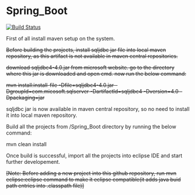 # Spring_Boot

[![Build Status](https://travis-ci.org/tanmoy281/Spring_Boot.svg?branch=master)](https://travis-ci.org/tanmoy281/Spring_Boot)

First of all install maven setup on the system.

~~Before building the projects, install sqljdbc jar file into local maven repository, as this artifact is not available in maven central repositories.~~

~~download sqljdbc4-4.0.jar from microsoft website. go to the directory where this jar is downloaded and open cmd. now run the below command:~~


~~mvn install:install-file -Dfile=sqljdbc4-4.0.jar -DgroupId=com.micosoft.sqlserver -DartifactId=sqljdbc4 -Dversion=4.0 -Dpackaging=jar~~

sqljdbc jar is now available in maven central repository, so no need to install it into local maven repository.

Build all the projects from /Spring_Boot directory by running the below command:

mvn clean install

Once build is successful, import all the projects into eclipse IDE and start further developement.

~~[Note: Before adding a new project into this github repository, run mvn eclipse:eclipse command to make it eclipse compatible(it adds java buid path entries into .classpath file)]~~
